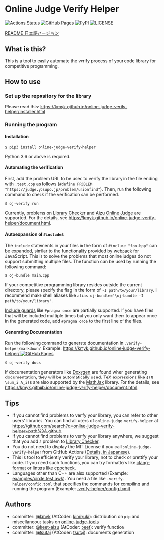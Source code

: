 # Online Judge Verify Helper

[![Actions Status](https://github.com/kmyk/online-judge-verify-helper/workflows/verify/badge.svg)](https://github.com/kmyk/online-judge-verify-helper/actions)
[![GitHub Pages](https://img.shields.io/static/v1?label=GitHub+Pages&message=+&color=brightgreen&logo=github)](https://kmyk.github.io/online-judge-verify-helper/)
[![PyPI](https://img.shields.io/pypi/v/online-judge-verify-helper)](https://pypi.org/project/online-judge-verify-helper/)
[![LICENSE](https://img.shields.io/pypi/l/online-judge-verify-helper.svg)](https://github.com/kmyk/online-judge-verify-helper/blob/master/LICENSE)

[README 日本語バージョン](README.ja.md)

## What is this?

This is a tool to easily automate the verify process of your code library for competitive programming.

## How to use

### Set up the repository for the library

Please read this: <https://kmyk.github.io/online-judge-verify-helper/installer.html>

### Running the program

#### Installation

``` console
$ pip3 install online-judge-verify-helper
```

Python 3.6 or above is required.

#### Automating the verification

First, add the problem URL to be used to verify the library in the file ending with `.test.cpp` as follows (`#define PROBLEM "https://judge.yosupo.jp/problem/unionfind"`). Then, run the following command to check if the verification can be performed.

``` console
$ oj-verify run
```

Currently, problems on [Library Checker](https://judge.yosupo.jp/) and [Aizu Online Judge](https://onlinejudge.u-aizu.ac.jp/home) are supported.
For the details, see <https://kmyk.github.io/online-judge-verify-helper/document.html>.

#### Autoexpansion of `#include`s

The `include` statements in your files in the form of `#include "foo.hpp"` can be expanded,
similar to the functionality provided by [webpack](https://webpack.js.org) for JavaScript. This is to solve the problems that most online judges do not support submitting multiple files.
The function can be used by running the following command:

``` console
$ oj-bundle main.cpp
```

If your competitive programming library resides outside the current directory, please specify the flag in the form of `-I path/to/your/library`. I recommend make shell aliases like `alias oj-bundle='\oj-bundle -I path/to/your/library'`.

[Include guards](https://ja.wikibooks.org/wiki/More_C%2B%2B_Idioms/%E3%82%A4%E3%83%B3%E3%82%AF%E3%83%AB%E3%83%BC%E3%83%89%E3%82%AC%E3%83%BC%E3%83%89%E3%83%9E%E3%82%AF%E3%83%AD%28Include_Guard_Macro%29) like `#pragma once` are partially supported. If you have files that will be included multiple times but you only want them to appear once in the generated code, add `#pragma once` to the first line of the files.

#### Generating Documentation

Run the following command to generate documentation in `.verify-helper/markdown/`. Example: [https://kmyk.github.io/online-judge-verify-helper/ ![GitHub Pages](https://img.shields.io/static/v1?label=GitHub+Pages&message=+&color=brightgreen&logo=github)](https://kmyk.github.io/online-judge-verify-helper/)

``` console
$ oj-verify docs
```

If documentation generators like [Doxygen](http://www.doxygen.jp) are found when generating documentation, they will be automatically used.
TeX expressions like `$(N \sum_i A_i)$` are also supported by the [MathJax](https://www.mathjax.org/) library.
For the details, see <https://kmyk.github.io/online-judge-verify-helper/document.html>.

## Tips

-   If you cannot find problems to verify your library, you can refer to other users' libraries. You can find all users of `online-judge-verify-helper` at <https://github.com/search?q=online-judge-verify-helper+path%3A.github>.
-   If you cannot find problems to verify your library anywhere, we suggest that you add a problem to [Library Checker](https://judge.yosupo.jp/).
-   You do not need to display the MIT License if you call `online-judge-verify-helper` from GitHub Actions ([Details, in Japanese](https://github.com/kmyk/online-judge-verify-helper/issues/34)).
-   This is tool to efficiently verify your library, not to check or prettify your code. If you need such functions, you can try formatters like [clang-format](https://clang.llvm.org/docs/ClangFormat.html) or linters like [cppcheck](http://cppcheck.sourceforge.net/).
-   Languages other than C++ are also supported (Example: [examples/circle.test.awk](https://github.com/kmyk/online-judge-verify-helper/tree/master/examples/circle.test.awk)). You need a file like `.verify-helper/config.toml` that specifies the commands for compiling and running the program (Example: [.verify-helper/config.toml](https://github.com/kmyk/online-judge-verify-helper/blob/master/.verify-helper/config.toml)).

## Authors

-   committer: [@kmyk](https://github.com/kmyk) (AtCoder: [kimiyuki](https://atcoder.jp/users/kimiyuki)): distribution on `pip` and miscellaneous tasks on [online-judge-tools](https://github.com/kmyk/online-judge-tools)
-   committer: [@beet-aizu](https://github.com/beet-aizu) (AtCoder: [beet](https://atcoder.jp/users/beet)): verify function
-   committer: [@tsutaj](https://github.com/tsutaj) (AtCoder: [tsutaj](https://atcoder.jp/users/tsutaj)): documents generation
